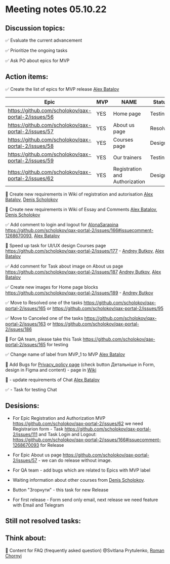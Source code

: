 # Meeting notes 05.10.22 

## Discussion topics:  

:white_check_mark: Evaluate the current advancement

:white_check_mark: Prioritize the ongoing tasks 

:white_check_mark: Ask PO about epics for MVP 


## Action items: 


:white_check_mark: Create the list of epics for MVP release [Alex Batalov](https://github.com/ABatalov)

| Epic                |    MVP  | NAME |Status |
|---------------------|---------|------|-------|   
|https://github.com/scholokov/qax-portal-2/issues/56 |YES| Home page| Testing|
|https://github.com/scholokov/qax-portal-2/issues/57|YES| About us page| Resolved|
|https://github.com/scholokov/qax-portal-2/issues/58|YES|Courses page |Design|
|https://github.com/scholokov/qax-portal-2/issues/59|YES| Our trainers|Testing|
|https://github.com/scholokov/qax-portal-2/issues/62|YES| Registration and Authorization|Design|  

:black_square_button: Create new requirements in Wiki of registration and autorisation [Alex Batalov](https://github.com/ABatalov), [Denis Scholokov](https://github.com/scholokov) 

:black_square_button: Create new requirements in Wiki of Essay and Comments [Alex Batalov](https://github.com/ABatalov), [Denis Scholokov](https://github.com/scholokov)  

:white_check_mark: Add comment to login and logout for [AlonaSarapina](github.com/AlonaSarapina) https://github.com/scholokov/qax-portal-2/issues/166#issuecomment-1268670093, [Alex Batalov](https://github.com/ABatalov) 

:black_square_button: Speed up task for UI/UX design Courses page  https://github.com/scholokov/qax-portal-2/issues/177 - [Andrey Butkov](https://github.com/ButKoff), [Alex Batalov](https://github.com/ABatalov) 

:white_check_mark: Add comment for Task about image on About us page https://github.com/scholokov/qax-portal-2/issues/187 [Andrey Butkov](https://github.com/ButKoff), [Alex Batalov](https://github.com/ABatalov)  

:white_check_mark: Create new images for Home page blocks https://github.com/scholokov/qax-portal-2/issues/189 - [Andrey Butkov](https://github.com/ButKoff)

:white_check_mark: Move to Resolved one of the tasks https://github.com/scholokov/qax-portal-2/issues/165 or https://github.com/scholokov/qax-portal-2/issues/95  

:white_check_mark: Move to Canceled one of the tasks https://github.com/scholokov/qax-portal-2/issues/163 or https://github.com/scholokov/qax-portal-2/issues/186 

:black_square_button: For QA team, please take this Task  https://github.com/scholokov/qax-portal-2/issues/165 for testing 

:white_check_mark: Change name of label from MVP_1 to MVP [Alex Batalov](https://github.com/ABatalov)   

:black_square_button: Add Bugs for [Privacy_policy page](https://portal.qax-camp.com.ua/privacy_policy/) (check button Детальніше in Form, design in Figma and content) - page in [Wiki](https://github.com/scholokov/qax-portal-2/wiki/Privacy-policy) 

:black_square_button: - update requirements of Chat [Alex Batalov](https://github.com/ABatalov)   

:white_check_mark: - Task for testing Chat 



## Desisions: 

- For Epic Registration and Authorization MVP https://github.com/scholokov/qax-portal-2/issues/62 we need Registrarion form - Task https://github.com/scholokov/qax-portal-2/issues/111 and Task Login and Logout: https://github.com/scholokov/qax-portal-2/issues/166#issuecomment-1268670093 for Release 

- For Epic About us page https://github.com/scholokov/qax-portal-2/issues/57 - we can do release without image. 

- For QA team - add bugs which are related to Epics with MVP label 

- Waiting information about other courses from [Denis Scholokov](https://github.com/scholokov).  

- Button "Згорнути" - this task for new Release 

- For first release - Form send only email, next release we need feature with Email and Telegram  

## Still not resolved tasks:   



## Think about:   

:black_square_button: Content for FAQ (frequently asked question) @Svitlana Prytulenko, [Roman Chornyi](https://github.com/RChornyi) 

